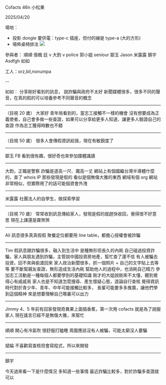 Cofacts 46n 小松果

2025/04/20

場地：
- 投影 dongle 要供電：type-c 插座，但付的線是 type-a (大的方形)
- 場佈桌椅排法
![](https://g0v.hackmd.io/_uploads/HkMIgfMkle.jpg)


參與者：
順順
億楓
廷 v
大鈞 v police
郭小姐 seniour
鄒玉
Jason
米露露
鎮宇
Asdfgh
如如


工人：orz,bil,nonumpa

-- 

如如：
分享剛好看到的訊息，
說詐騙與政府不太好
新聞媒體很多，很多不同的聲音，在真的假的可以培養參考不同聲音的概念

---

（目視 20 歲）
大家好
青年局看到的，當志工接觸不一樣的機會
沒有想要成為正義使者，自己會多做一些查證，如果可以分享給更多人知道、讓更多人驗證自己的查證
作為志工獲得時數也不錯

---

（目視 50 歲）
很多人會傳假資訊給我，現在有敏銳度了

---

鄒玉
FB 看到很有趣，很好奇也來參加媒體識讀

---

大鈞，正職是警察
詐騙是道高一尺、魔高一丈
網站上有個國繼台灣半導體什麼的，查了 whois IP 那些發現是假的
看似是個無傷大雅的東西
網域有個 org 網站非常相似，但實際用了的話可能個資會外洩

---

米露露
社團法人的自學生，做探索學習

---

（目視 70 歲）
常常收到訊息傳給家人，發現是假的就趕快收回，覺得很不好意思
現在上課還是霧煞煞

---

Ali
訊息很多真真假假
聚餐定位都要用 line table，都擔心授權會被詐騙

---

Tim
假訊息跟詐騙很多，融入到生活中
是種無形但長久的內耗
自己碰過投資詐騙，家人與朋友遇到詐騙，主管說中國投資房地產，幫忙查了還不信
有人被騙去投資，回不來與偷渡回來
家人政治新聞很多，抓一個照片 + 自己的文字貼上去等等
要不斷幫親友查證，無形造成生活內耗
幫助他人的過程中，也消耗自己精力
參加志工活動是一種每個人都要學到的基礎知識
剛才的大姐說剛來不太懂，聽到覺得心有戚戚焉
家人也是不知道怎麼搜尋、產生懷疑心態，遑論自行查核
覺得資訊時代對於青少年、青年、中年可能接觸比較多，
長輩可能要多多推廣，讓他們學到這個精神
來是想要理解自己哪裏可以出力

---

Jimmy
4、5 年前有回家發現奇異果上面插香蕉，第一次用 cofacts 就是為了說服家人
現在謠言已經不是無傷大雅，來幫忙

---

順順
開心有冷氣吹
很舒服打瞌睡
周圍應該沒有人被騙，可能太窮沒人要騙

---

斌綸
不喜歡寫查核但會寫程式，所以來開發

---

鎮宇

今天過來看一下是什麼情況
多知道一些事情
最近詐騙比較多，對於詐騙多查證就可以





